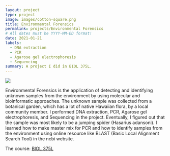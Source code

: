 ```yaml
---
layout: project
type: project
image: images/cotton-square.png
title: Environmental Forensics 
permalink: projects/Environmental Forensics 
# All dates must be YYYY-MM-DD format!
date: 2021-01-21
labels:
  - DNA extraction
  - PCR
  - Agarose gel electrophoresis
  - Sequencing
summary: A project I did in BIOL 375L.
---
```


<img class="ui image" src="{{ site.baseurl }}/images/cotton-header.png">

Environmental Forensics is the application of detecting and identifying unknown samples from the environment by using molecular and bioinformatic approaches. The unknown sample was collected from a botanical garden, which has a lot of native Hawaiian flora, by a local community member. I performed DNA extraction, PCR, Agarose gel electrophoresis, and Sequencing in the project. Eventually, I figured out that the sample was most likely to be a jumping spider (Hasarius adansoni). I learned how to make master mix for PCR and how to identify samples from the environment using online resource like BLAST (Basic Local Alignment Search Tool) in the ncbi website.


The course: <a href="https://manoa.hawaii.edu/biology/courses/biol/375l"><i class="large github icon "></i>BIOL 375L</a>

